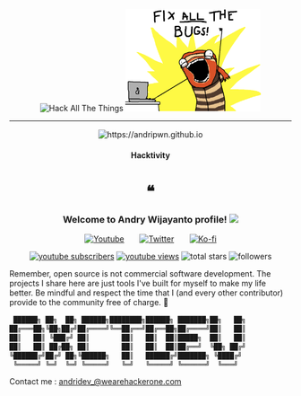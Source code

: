 <p align="center">
  <img width="48%" src="https://i.kym-cdn.com/photos/images/original/001/209/715/032.png" alt="Hack All The Things" />
  <img width="48%" src="https://raw.githubusercontent.com/streghstreek/streghstreek/main/fix.png" alt="Fix All The Bugs" />
</p>

---

<p align="center">
  <img src="https://github-readme-streak-stats.herokuapp.com?user=oxctdev&theme=gruvbox_duo" align="center" alt="https://andripwn.github.io"  />
</p>

<h4 align="center">Hacktivity</h4>
<h1 align="center">❝</h1>

<h3 align="center">
  Welcome to Andry Wijayanto profile!
  <img src="https://cdn.dannsdb.id/upload/images/github-icon-gif/hvRJCLFzcasrR4ia7z.webp" width="28">
</h3>

<!-- Social icons section -->
<p align="center">
  <a href="https://www.youtube.com/c/SecurityExecutionsCode"><img width="32px" alt="Youtube" title="Youtube" src="https://cdn.dannsdb.id/upload/images/github-icon/64x64/qiXu7b2.png"/></a>
  &#8287;&#8287;&#8287;&#8287;&#8287;
  <a href="https://twitter.com/andridev_"><img width="32px" alt="Twitter" title="Twitter" src="https://cdn.dannsdb.id/upload/images/github-icon/64x64/OXZM1L6.png"/></a>
  &#8287;&#8287;&#8287;&#8287;&#8287;
  <a href="https://ko-fi.com/andridev_"><img width="32px" alt="Ko-fi" title="Buy me a coffee" src="https://cdn.dannsdb.id/upload/images/github-icon/64x64/PpLeD3K.png"/></a>
</p>

<p align="center">
  <a href="https://www.youtube.com/c/UCE6m8NXHUHnquIMU1ZPd3qQ?sub_confirmation=1">
    <img alt="youtube subscribers" title="Subscribe to my YouTube channel" src="https://custom-icon-badges.herokuapp.com/youtube/channel/subscribers/UCE6m8NXHUHnquIMU1ZPd3qQ?color=%23E05D44&label=SUBSCRIBE&logo=video&logoColor=white&style=for-the-badge&labelColor=CE4630"/></a> 
  <a href="https://www.youtube.com/c/SecurityExecutionsCode">
    <img alt="youtube views" title="YouTube views" src="https://custom-icon-badges.herokuapp.com/youtube/channel/views/UCE6m8NXHUHnquIMU1ZPd3qQ?color=%23E1AD0E&logo=video&logoColor=white&style=for-the-badge&labelColor=C79600"/></a> 
    <img alt="total stars" title="Total stars on GitHub" src="https://custom-icon-badges.herokuapp.com/badge/dynamic/json?logo=star&color=55960c&labelColor=488207&label=Stars&style=for-the-badge&query=%24.stars&url=https://api.github-star-counter.workers.dev/user/oxctdev"/>
    <img alt="followers" title="Follow me on Github" src="https://custom-icon-badges.herokuapp.com/github/followers/oxctdev?color=236ad3&labelColor=1155ba&style=for-the-badge&logo=person-add&label=Follow&logoColor=white"/>
</p>


Remember, open source is not commercial software development. The projects I share here are just tools I've built for myself to make my life better. Be mindful and respect the time that I (and every other contributor) provide to the community free of charge. 💜

```
 ██████╗ ██╗  ██╗ ██████╗████████╗██████╗ ███████╗██╗   ██╗
██╔═══██╗╚██╗██╔╝██╔════╝╚══██╔══╝██╔══██╗██╔════╝██║   ██║
██║   ██║ ╚███╔╝ ██║        ██║   ██║  ██║█████╗  ██║   ██║
██║   ██║ ██╔██╗ ██║        ██║   ██║  ██║██╔══╝  ╚██╗ ██╔╝
╚██████╔╝██╔╝ ██╗╚██████╗   ██║   ██████╔╝███████╗ ╚████╔╝ 
 ╚═════╝ ╚═╝  ╚═╝ ╚═════╝   ╚═╝   ╚═════╝ ╚══════╝  ╚═══╝  
```

Contact me : andridev_@wearehackerone.com

<!---
dannsdb/dannsdb is a ✨ special ✨ repository because its `README.md` (this file) appears on your GitHub profile.
You can click the Preview link to take a look at your changes.
--->

